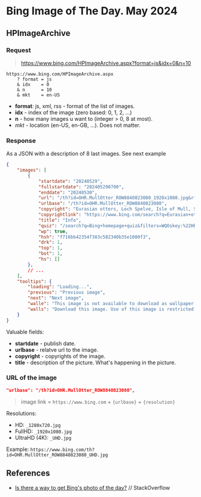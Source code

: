 # Bing Image of The Day. May 2024

## HPImageArchive

### Request

> https://www.bing.com/HPImageArchive.aspx?format=js&idx=0&n=10

```text
https://www.bing.com/HPImageArchive.aspx
    ? format = js
    & idx    = 0
    & n      = 10
    & mkt    = en-US
```

- __format__: js, xml, rss - format of the list of images.
- __idx__ - index of the image (zero based: 0, 1, 2, ...)
- __n__ - how many images u want to (integer > 0, 8 at most).
- _mkt_ - location (en-US, en-GB, ...). Does not matter.

### Response

As a JSON with a description of 8 last images. See next example

```json
{
    "images": [
        {
            "startdate": "20240529",
            "fullstartdate": "202405290700",
            "enddate": "20240530",
            "url": "/th?id=OHR.MullOtter_ROW8840823080_1920x1080.jpg&rf=LaDigue_1920x1080.jpg&pid=hp",
            "urlbase": "/th?id=OHR.MullOtter_ROW8840823080",
            "copyright": "Eurasian otters, Loch Spelve, Isle of Mull, Scotland (© Neil Henderson/Alamy)",
            "copyrightlink": "https://www.bing.com/search?q=Eurasian+otter&form=hpcapt",
            "title": "Info",
            "quiz": "/search?q=Bing+homepage+quiz&filters=WQOskey:%22HPQuiz_20240529_MullOtter%22&FORM=HPQUIZ",
            "wp": true,
            "hsh": "f716bb42354f383c582340b35e1080f3",
            "drk": 1,
            "top": 1,
            "bot": 1,
            "hs": []
        },
        // ...
    ],
    "tooltips": {
        "loading": "Loading...",
        "previous": "Previous image",
        "next": "Next image",
        "walle": "This image is not available to download as wallpaper.",
        "walls": "Download this image. Use of this image is restricted to wallpaper only."
    }
}
```

Valuable fields:

- __startdate__ - publish date.
- __urlbase__ - relatve url to the image.
- __copyright__ - copyrights of the image.
- __title__ - description of the picture. What's happening in the picture.

### URL of the image

```json
"urlbase": "/th?id=OHR.MullOtter_ROW8840823080",
```

> image link = `https://www.bing.com` + `{urlbase}` + `{resolution}`

Resolutions:

- HD: `_1280x720.jpg`
- FullHD: `_1920x1080.jpg`
- UltraHD (4K): `_UHD.jpg`

Example: `https://www.bing.com/th?id=OHR.MullOtter_ROW8840823080_UHD.jpg`

## References

- [Is there a way to get Bing's photo of the day?](https://stackoverflow.com/questions/10639914/is-there-a-way-to-get-bings-photo-of-the-day) // StackOverflow
